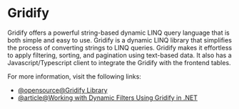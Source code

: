 # Gridify

Gridify offers a powerful string-based dynamic LINQ query language that is both simple and easy to use.
Gridify is a dynamic LINQ library that simplifies the process of converting strings to LINQ queries. Gridify makes it effortless to apply filtering, sorting, and pagination using text-based data.
It also has a Javascript/Typescript client to integrate the Gridify with the frontend tables.

For more information, visit the following links:

- [@opensource@Gridify Library](https://github.com/alirezanet/Gridify)
- [@article@Working with Dynamic Filters Using Gridify in .NET](https://levelup.gitconnected.com/working-with-dynamic-filters-using-gridify-in-net-6bba618dd9f8)
